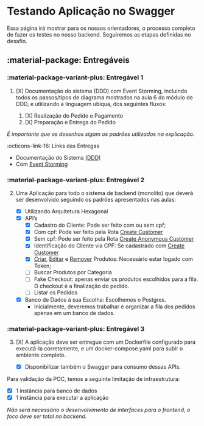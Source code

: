 # Testando Aplicação no Swagger

Essa página irá mostrar para os nossos orientadores, o processo completo de fazer os testes no nosso backend. Seguiremos
as etapas definidas no desafio.

## :material-package: Entregáveis

### :material-package-variant-plus: Entregável 1

1. [X] Documentação do sistema (DDD) com Event Storming, incluindo todos os passos/tipos de diagrama mostrados na aula 6 do
módulo de DDD, e utilizando a linguagem ubíqua, dos seguintes fluxos:

    1. [X] Realização do Pedido e Pagamento
    2. [X] Preparação e Entrega do Pedido

_É importante que os desenhos sigam os padrões utilizados na explicação._

:octicons-link-16: Links das Entregas

- Documentação do Sistema [(DDD)](https://software-architecture-fiap.github.io/tech-challenge/ddd/)   
- Com [Event Storming](https://software-architecture-fiap.github.io/tech-challenge/event-storming/)

### :material-package-variant-plus: Entregável 2

2. Uma Aplicação para todo o sistema de backend (monolito) que deverá ser desenvolvido seguindo os padrões apresentados
nas aulas:

    - [X] Utilizando Arquitetura Hexagonal
    - [X] API’s
        - [X] Cadastro do Cliente: Pode ser feito com ou sem cpf;
        - [X] Com cpf: Pode ser feito pela Rota [Create Customer](http://localhost:2000/docs#/customers/create_customer_customers_admin_post)
        - [X] Sem cpf: Pode ser feito pela Rota [Create Anonymous Customer](http://localhost:2000/docs#/customers/create_anonymous_customer_customers_anonymous_post)
        - [X] Identificação do Cliente via CPF: Se cadastrado com [Create Customer](http://localhost:2000/docs#/customers/create_customer_customers_admin_post)
        - [X] [Criar](http://localhost:2000/docs#/products/create_product_products__post), [Editar](http://localhost:2000/docs#/products/update_product_products__product_id__put) e [Remover](http://localhost:2000/docs#/products/delete_product_products__product_id__delete) Produtos: Necessário estar logado com Token;
        - [ ] Buscar Produtos por Categoria
        - [ ] Fake Checkout: apenas enviar os produtos escolhidos para a fila. O checkout é a finalização do pedido.
        - [ ] Listar os Pedidos
    - [X] Banco de Dados à sua Escolha: Escolhemos o Postgres.
        - Inicialmente, deveremos trabalhar e organizar a fila dos pedidos apenas em um banco de dados.

### :material-package-variant-plus: Entregável 3

3. [X] A aplicação deve ser entregue com um Dockerfile configurado para executá-la corretamente, e um docker-compose.yaml para subir o ambiente completo.

    - [X] Disponibilizar também o Swagger para consumo dessas APIs.

Para validação da POC, temos a seguinte limitação de infraestrutura:

- [X] 1 instância para banco de dados
- [X] 1 instância para executar a aplicação

_Não será necessário o desenvolvimento de interfaces para o frontend, o foco deve ser total no backend._